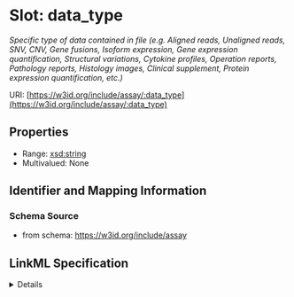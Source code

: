 # Slot: data_type
_Specific type of data contained in file (e.g. Aligned reads, Unaligned reads, SNV, CNV, Gene fusions, Isoform expression, Gene expression quantification, Structural variations, Cytokine profiles, Operation reports, Pathology reports, Histology images, Clinical supplement, Protein expression quantification, etc.)_


URI: [https://w3id.org/include/assay/:data_type](https://w3id.org/include/assay/:data_type)



<!-- no inheritance hierarchy -->




## Properties

* Range: [xsd:string](xsd:string)
* Multivalued: None







## Identifier and Mapping Information







### Schema Source


* from schema: https://w3id.org/include/assay




## LinkML Specification

<details>
```yaml
name: data_type
definition_uri: include:data_type
description: Specific type of data contained in file (e.g. Aligned reads, Unaligned
  reads, SNV, CNV, Gene fusions, Isoform expression, Gene expression quantification,
  Structural variations, Cytokine profiles, Operation reports, Pathology reports,
  Histology images, Clinical supplement, Protein expression quantification, etc.)
title: Data Type
from_schema: https://w3id.org/include/assay
rank: 1000
alias: data_type
domain_of:
- DataFile
range: string

```
</details>